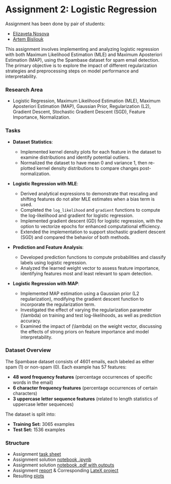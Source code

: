 # Assignment 2: Logistic Regression

Assignment has been done by pair of students:
- [Elizaveta Nosova](https://github.com/liza-no)
- [Artem Bisliouk](https://github.com/abisliouk)

This assignment involves implementing and analyzing logistic regression with both Maximum Likelihood Estimation (MLE) and Maximum Aposteriori Estimation (MAP), using the Spambase dataset for spam email detection. The primary objective is to explore the impact of different regularization strategies and preprocessing steps on model performance and interpretability.

### Research Area
- Logistic Regression, Maximum Likelihood Estimation (MLE), Maximum Aposteriori Estimation (MAP), Gaussian Prior, Regularization (L2), Gradient Descent, Stochastic Gradient Descent (SGD), Feature Importance, Normalization.

### Tasks

- **Dataset Statistics**:
  - Implemented kernel density plots for each feature in the dataset to examine distributions and identify potential outliers.
  - Normalized the dataset to have mean 0 and variance 1, then re-plotted kernel density distributions to compare changes post-normalization.

- **Logistic Regression with MLE**:
  - Derived analytical expressions to demonstrate that rescaling and shifting features do not alter MLE estimates when a bias term is used.
  - Completed the `log_likelihood` and `gradient` functions to compute the log-likelihood and gradient for logistic regression.
  - Implemented gradient descent (GD) for logistic regression, with the option to vectorize epochs for enhanced computational efficiency.
  - Extended the implementation to support stochastic gradient descent (SGD) and compared the behavior of both methods.

- **Prediction and Feature Analysis**:
  - Developed prediction functions to compute probabilities and classify labels using logistic regression.
  - Analyzed the learned weight vector to assess feature importance, identifying features most and least relevant to spam detection.

- **Logistic Regression with MAP**:
  - Implemented MAP estimation using a Gaussian prior (L2 regularization), modifying the gradient descent function to incorporate the regularization term.
  - Investigated the effect of varying the regularization parameter \(\lambda\) on training and test log-likelihoods, as well as prediction accuracy.
  - Examined the impact of \(\lambda\) on the weight vector, discussing the effects of strong priors on feature importance and model interpretability.
 

### Dataset Overview
The Spambase dataset consists of 4601 emails, each labeled as either spam (1) or non-spam (0). Each example has 57 features:
- **48 word frequency features** (percentage occurrences of specific words in the email)
- **6 character frequency features** (percentage occurrences of certain characters)
- **3 uppercase letter sequence features** (related to length statistics of uppercase letter sequences)

The dataset is split into:
- **Training Set:** 3065 examples
- **Test Set:** 1536 examples


### Structure

- Assignment [task sheet](https://github.com/abisliouk/IE675b-machine-learning/blob/main/Assignment%202/assignment02-task-sheet.pdf) 
- Assignment solution [notebook .ipynb](https://github.com/abisliouk/IE675b-machine-learning/blob/main/Assignment%202/assignment02-solution.ipynb)
- Assignment solution [notebook .pdf with outputs](https://github.com/abisliouk/IE675b-machine-learning/blob/main/Assignment%202/assignment02-solution.pdf)
- Assignment [report](https://github.com/abisliouk/IE675b-machine-learning/blob/main/Assignment%202/assignment02-report.pdf) & Corresponding [LateX project](https://www.overleaf.com/project/670aec2240f8d8bbf5ceff97)
- Resulting [plots](https://github.com/abisliouk/IE675b-machine-learning/tree/main/Assignment%202/resulting%20plots)




